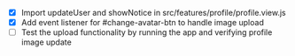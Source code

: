 - [x] Import updateUser and showNotice in src/features/profile/profile.view.js
- [x] Add event listener for #change-avatar-btn to handle image upload
- [ ] Test the upload functionality by running the app and verifying profile image update
